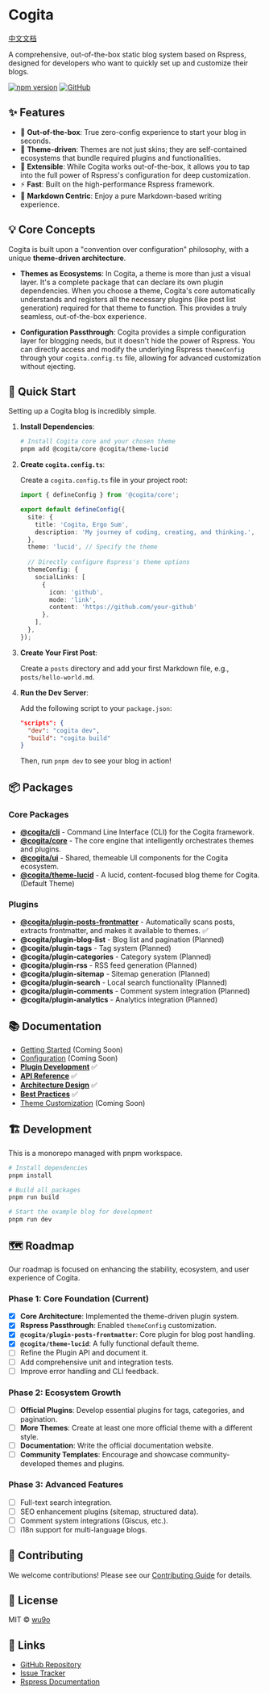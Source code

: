 # Cogita

[中文文档](./README.zh-CN.md)

A comprehensive, out-of-the-box static blog system based on Rspress, designed for developers who want to quickly set up and customize their blogs.

[![npm version](https://badge.fury.io/js/@cogita%2Fcore.svg)](https://badge.fury.io/js/@cogita%2Fcore)
[![GitHub](https://img.shields.io/github/license/wu9o/cogita)](https://github.com/wu9o/cogita/blob/main/LICENSE)

## ✨ Features

- 🚀 **Out-of-the-box**: True zero-config experience to start your blog in seconds.
- 🎨 **Theme-driven**: Themes are not just skins; they are self-contained ecosystems that bundle required plugins and functionalities.
- 🔧 **Extensible**: While Cogita works out-of-the-box, it allows you to tap into the full power of Rspress's configuration for deep customization.
- ⚡ **Fast**: Built on the high-performance Rspress framework.
- 📝 **Markdown Centric**: Enjoy a pure Markdown-based writing experience.

## 💡 Core Concepts

Cogita is built upon a "convention over configuration" philosophy, with a unique **theme-driven architecture**.

- **Themes as Ecosystems**: In Cogita, a theme is more than just a visual layer. It's a complete package that can declare its own plugin dependencies. When you choose a theme, Cogita's core automatically understands and registers all the necessary plugins (like post list generation) required for that theme to function. This provides a truly seamless, out-of-the-box experience.

- **Configuration Passthrough**: Cogita provides a simple configuration layer for blogging needs, but it doesn't hide the power of Rspress. You can directly access and modify the underlying Rspress `themeConfig` through your `cogita.config.ts` file, allowing for advanced customization without ejecting.

## 🚀 Quick Start

Setting up a Cogita blog is incredibly simple.

1.  **Install Dependencies**:

    ```bash
    # Install Cogita core and your chosen theme
    pnpm add @cogita/core @cogita/theme-lucid
    ```

2.  **Create `cogita.config.ts`**:

    Create a `cogita.config.ts` file in your project root:

    ```typescript
    import { defineConfig } from '@cogita/core';

    export default defineConfig({
      site: {
        title: 'Cogita, Ergo Sum',
        description: 'My journey of coding, creating, and thinking.',
      },
      theme: 'lucid', // Specify the theme
      
      // Directly configure Rspress's theme options
      themeConfig: {
        socialLinks: [
          { 
            icon: 'github', 
            mode: 'link', 
            content: 'https://github.com/your-github' 
          },
        ],
      },
    });
    ```

3.  **Create Your First Post**:

    Create a `posts` directory and add your first Markdown file, e.g., `posts/hello-world.md`.

4.  **Run the Dev Server**:

    Add the following script to your `package.json`:
    ```json
    "scripts": {
      "dev": "cogita dev",
      "build": "cogita build"
    }
    ```
    Then, run `pnpm dev` to see your blog in action!

## 📦 Packages

### Core Packages
- **[@cogita/cli](./packages/cli)** - Command Line Interface (CLI) for the Cogita framework.
- **[@cogita/core](./packages/core)** - The core engine that intelligently orchestrates themes and plugins.
- **[@cogita/ui](./packages/ui)** - Shared, themeable UI components for the Cogita ecosystem.
- **[@cogita/theme-lucid](./themes/lucid)** - A lucid, content-focused blog theme for Cogita. (Default Theme)

### Plugins
- **[@cogita/plugin-posts-frontmatter](./plugins/posts-frontmatter)** - Automatically scans posts, extracts frontmatter, and makes it available to themes. ✅
- **@cogita/plugin-blog-list** - Blog list and pagination (Planned)
- **@cogita/plugin-tags** - Tag system (Planned)
- **@cogita/plugin-categories** - Category system (Planned)
- **@cogita/plugin-rss** - RSS feed generation (Planned)
- **@cogita/plugin-sitemap** - Sitemap generation (Planned)
- **@cogita/plugin-search** - Local search functionality (Planned)
- **@cogita/plugin-comments** - Comment system integration (Planned)
- **@cogita/plugin-analytics** - Analytics integration (Planned)

## 📚 Documentation

- [Getting Started](./docs/getting-started.md) (Coming Soon)
- [Configuration](./docs/configuration.md) (Coming Soon)
- [**Plugin Development**](./docs/plugins/plugin-development.md) ✅
- [**API Reference**](./docs/api/api-reference.md) ✅
- [**Architecture Design**](./docs/api/architecture-design.md) ✅
- [**Best Practices**](./docs/guides/best-practices.md) ✅
- [Theme Customization](./docs/theme-customization.md) (Coming Soon)

## 🏗️ Development

This is a monorepo managed with pnpm workspace.

```bash
# Install dependencies
pnpm install

# Build all packages
pnpm run build

# Start the example blog for development
pnpm run dev
```

## 🗺️ Roadmap

Our roadmap is focused on enhancing the stability, ecosystem, and user experience of Cogita.

### Phase 1: Core Foundation (Current)
- [x] **Core Architecture**: Implemented the theme-driven plugin system.
- [x] **Rspress Passthrough**: Enabled `themeConfig` customization.
- [x] **`@cogita/plugin-posts-frontmatter`**: Core plugin for blog post handling.
- [x] **`@cogita/theme-lucid`**: A fully functional default theme.
- [ ] Refine the Plugin API and document it.
- [ ] Add comprehensive unit and integration tests.
- [ ] Improve error handling and CLI feedback.

### Phase 2: Ecosystem Growth
- [ ] **Official Plugins**: Develop essential plugins for tags, categories, and pagination.
- [ ] **More Themes**: Create at least one more official theme with a different style.
- [ ] **Documentation**: Write the official documentation website.
- [ ] **Community Templates**: Encourage and showcase community-developed themes and plugins.

### Phase 3: Advanced Features
- [ ] Full-text search integration.
- [ ] SEO enhancement plugins (sitemap, structured data).
- [ ] Comment system integrations (Giscus, etc.).
- [ ] i18n support for multi-language blogs.

## 🤝 Contributing

We welcome contributions! Please see our [Contributing Guide](./CONTRIBUTING.md) for details.

## 📄 License

MIT © [wu9o](https://github.com/wu9o)

## 🔗 Links

- [GitHub Repository](https://github.com/wu9o/cogita)
- [Issue Tracker](https://github.com/wu9o/cogita/issues)
- [Rspress Documentation](https://rspress.dev/)
